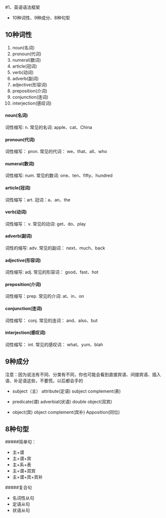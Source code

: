 

#1、英语语法框架
- 10种词性、9种成分、8种句型

## 10种词性
1. noun(名词)
2. pronoun(代词)
3. numeral(数词)
4. article(冠词)
5. verb(动词)
6. adverb(副词)
7. adjective(形容词)
8. preposition(介词)
9. conjunction(连词)
10. interjection(感叹词)

#### noun(名词)
词性缩写: n.
常见的名词: apple、cat、China

#### pronoun(代词)
词性缩写： pron.
常见的代词： we、that、all、who

#### numeral(数词)
词性缩写: num.
常见的数词: one、ten、fifty、hundred

#### article(冠词)
词性缩写：art.
冠词：a、an、the

#### verb(动词)
词性缩写： v.
常见的动词: get、do、play

#### adverb(副词)
词性的缩写: adv.
常见的副词： next、much、back

#### adjective(形容词)
词性缩写: adj.
常见的形容词： good、fast、hot

#### preposition(介词)
词性缩写：prep.
常见的介词: at、in、on

#### conjunction(连词)
词性缩写： conj.
常见的连词： and、also、but

#### interjection(感叹词)
词性缩写： int.
常见的感叹词： what、yum、blah


## 9种成分
注意：因为说法有不同、分类有不同，你也可能会看到直接宾语、间接宾语、插入语、补足语这些，不要慌，以后都会手的


- subject（主）   attribute(定语)   subject complement(表)


- predicate(谓)  adverbial(状语)  double object(双宾)


- object(宾)     object complement(宾补)  Apposition(同位)


## 8种句型
#####简单句：
- 主+谓
- 主+谓+宾
- 主+系+表
- 主+谓+双宾
- 主+谓+宾+宾补

#####复合句
- 名词性从句
- 定语从句
- 状语从句